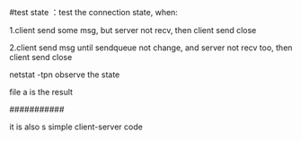
#test state 
：test the connection state, when:

1.client send some msg, but server not recv, then client send close

2.client send msg until sendqueue not change, and server not recv too, then client send close

netstat -tpn 
observe the state

file a is the result


###########

it is also s simple client-server code


